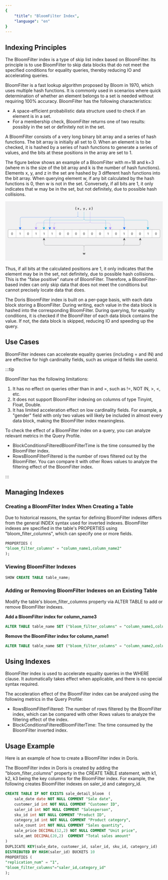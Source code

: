 ```yaml
---
{
    "title": "BloomFilter Index",
    "language": "en"
}
---
```


<!--
Licensed to the Apache Software Foundation (ASF) under one
or more contributor license agreements.  See the NOTICE file
distributed with this work for additional information
regarding copyright ownership.  The ASF licenses this file
to you under the Apache License, Version 2.0 (the
"License"); you may not use this file except in compliance
with the License.  You may obtain a copy of the License at

  http://www.apache.org/licenses/LICENSE-2.0

Unless required by applicable law or agreed to in writing,
software distributed under the License is distributed on an
"AS IS" BASIS, WITHOUT WARRANTIES OR CONDITIONS OF ANY
KIND, either express or implied.  See the License for the
specific language governing permissions and limitations
under the License.
-->


## Indexing Principles

The BloomFilter index is a type of skip list index based on BloomFilter. Its principle is to use BloomFilter to skip data blocks that do not meet the specified conditions for equality queries, thereby reducing IO and accelerating queries.

BloomFilter is a fast lookup algorithm proposed by Bloom in 1970, which uses multiple hash functions. It is commonly used in scenarios where quick determination of whether an element belongs to a set is needed without requiring 100% accuracy. BloomFilter has the following characteristics:

- A space-efficient probabilistic data structure used to check if an element is in a set.
- For a membership check, BloomFilter returns one of two results: possibly in the set or definitely not in the set.

A BloomFilter consists of a very long binary bit array and a series of hash functions. The bit array is initially all set to 0. When an element is to be checked, it is hashed by a series of hash functions to generate a series of values, and the bits at these positions in the array are set to 1.

The figure below shows an example of a BloomFilter with m=18 and k=3 (where m is the size of the bit array and k is the number of hash functions). Elements x, y, and z in the set are hashed by 3 different hash functions into the bit array. When querying element w, if any bit calculated by the hash functions is 0, then w is not in the set. Conversely, if all bits are 1, it only indicates that w may be in the set, but not definitely, due to possible hash collisions.

![Bloom_filter.svg](/images/Bloom_filter.svg.png)

Thus, if all bits at the calculated positions are 1, it only indicates that the element may be in the set, not definitely, due to possible hash collisions. This is the "false positive" nature of BloomFilter. Therefore, a BloomFilter-based index can only skip data that does not meet the conditions but cannot precisely locate data that does.

The Doris BloomFilter index is built on a per-page basis, with each data block storing a BloomFilter. During writing, each value in the data block is hashed into the corresponding BloomFilter. During querying, for equality conditions, it is checked if the BloomFilter of each data block contains the value. If not, the data block is skipped, reducing IO and speeding up the query.

## Use Cases

BloomFilter indexes can accelerate equality queries (including = and IN) and are effective for high cardinality fields, such as unique id fields like userid.

:::tip

BloomFilter has the following limitations:

1. It has no effect on queries other than in and =, such as !=, NOT IN, >, <, etc.
2. It does not support BloomFilter indexing on columns of type Tinyint, Float, Double.
3. It has limited acceleration effect on low cardinality fields. For example, a "gender" field with only two values will likely be included in almost every data block, making the BloomFilter index meaningless.

To check the effect of a BloomFilter index on a query, you can analyze relevant metrics in the Query Profile.

- BlockConditionsFilteredBloomFilterTime is the time consumed by the BloomFilter index.
- RowsBloomFilterFiltered is the number of rows filtered out by the BloomFilter. You can compare it with other Rows values to analyze the filtering effect of the BloomFilter index.

:::

## Managing Indexes

### Creating a BloomFilter Index When Creating a Table

Due to historical reasons, the syntax for defining BloomFilter indexes differs from the general INDEX syntax used for inverted indexes. BloomFilter indexes are specified in the table's PROPERTIES using "bloom_filter_columns", which can specify one or more fields.

```sql
PROPERTIES (
"bloom_filter_columns" = "column_name1,column_name2"
);
```

### Viewing BloomFilter Indexes

```sql
SHOW CREATE TABLE table_name;
```

### Adding or Removing BloomFilter Indexes on an Existing Table

Modify the table's bloom_filter_columns property via ALTER TABLE to add or remove BloomFilter indexes.

**Add a BloomFilter index for column_name3**

```sql
ALTER TABLE table_name SET ("bloom_filter_columns" = "column_name1,column_name2,column_name3");
```

**Remove the BloomFilter index for column_name1**

```sql
ALTER TABLE table_name SET ("bloom_filter_columns" = "column_name2,column_name3");
```

## Using Indexes

BloomFilter index is used to accelerate equality queries in the WHERE clause. It automatically takes effect when applicable, and there is no special syntax required.

The acceleration effect of the BloomFilter index can be analyzed using the following metrics in the Query Profile:
- RowsBloomFilterFiltered: The number of rows filtered by the BloomFilter index, which can be compared with other Rows values to analyze the filtering effect of the index.
- BlockConditionsFilteredBloomFilterTime: The time consumed by the BloomFilter inverted index.

## Usage Example

Here is an example of how to create a BloomFilter index in Doris.

The BloomFilter index in Doris is created by adding the "bloom_filter_columns" property in the CREATE TABLE statement, with k1, k2, k3 being the key columns for the BloomFilter index. For example, the following creates BloomFilter indexes on saler_id and category_id.

```sql
CREATE TABLE IF NOT EXISTS sale_detail_bloom  (
    sale_date date NOT NULL COMMENT "Sale date",
    customer_id int NOT NULL COMMENT "Customer ID",
    saler_id int NOT NULL COMMENT "Salesperson",
    sku_id int NOT NULL COMMENT "Product ID",
    category_id int NOT NULL COMMENT "Product category",
    sale_count int NOT NULL COMMENT "Sales quantity",
    sale_price DECIMAL(12,2) NOT NULL COMMENT "Unit price",
    sale_amt DECIMAL(20,2)  COMMENT "Total sales amount"
)
DUPLICATE KEY(sale_date, customer_id, saler_id, sku_id, category_id)
DISTRIBUTED BY HASH(saler_id) BUCKETS 10
PROPERTIES (
"replication_num" = "1",
"bloom_filter_columns"="saler_id,category_id"
);
```
